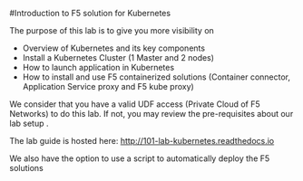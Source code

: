 #Introduction to F5 solution for Kubernetes

The purpose of this lab is to give you more visibility on

* Overview of Kubernetes and its key components
* Install a Kubernetes Cluster (1 Master and 2 nodes)
* How to launch application in Kubernetes
* How to install and use F5 containerized solutions (Container connector, Application Service proxy and F5 kube proxy)

We consider that you have a valid UDF access (Private Cloud of F5 Networks) to do this lab. If not, you may review the pre-requisites about our lab setup .

The lab guide is hosted here: http://101-lab-kubernetes.readthedocs.io

We also have the option to use a script to automatically deploy the F5 solutions
